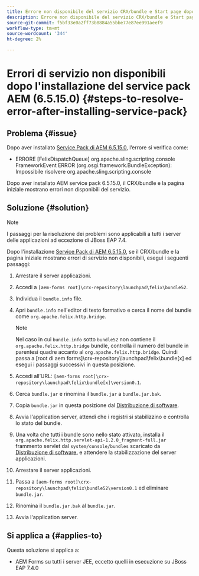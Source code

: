 ```yaml
---
title: Errore non disponibile del servizio CRX/bundle e Start page dopo l'installazione del service pack 6.5.15.0 più recente
description: Errore non disponibile del servizio CRX/bundle e Start page dopo l'installazione del service pack 6.5.15.0 più recente
source-git-commit: f5bf33e0a2ff73b8884a55bbe77e87ee991aeef9
workflow-type: tm+mt
source-wordcount: '344'
ht-degree: 2%

---
```



# Errori di servizio non disponibili dopo l&#39;installazione del service pack AEM (6.5.15.0) {#steps-to-resolve-error-after-installing-service-pack}

## Problema   {#issue}

Dopo aver installato [Service Pack di AEM 6.5.15.0](https://experience.adobe.com/#/downloads/content/software-distribution/en/aem.html?package=/content/software-distribution/en/details.html/content/dam/aem/public/adobe/packages/cq650/servicepack/aem-service-pkg-6.5.15.0.zip), l’errore si verifica come:
* ERRORE [FelixDispatchQueue] org.apache.sling.scripting.console FrameworkEvent ERROR (org.osgi.framework.BundleException): Impossibile risolvere org.apache.sling.scripting.console

Dopo aver installato AEM service pack 6.5.15.0, il CRX/bundle e la pagina iniziale mostrano errori non disponibili del servizio.

## Soluzione {#solution}

>[!NOTE]
>
>I passaggi per la risoluzione dei problemi sono applicabili a tutti i server delle applicazioni ad eccezione di JBoss EAP 7.4.

Dopo l&#39;installazione [Service Pack di AEM 6.5.15.0](https://experience.adobe.com/#/downloads/content/software-distribution/en/aem.html?package=/content/software-distribution/en/details.html/content/dam/aem/public/adobe/packages/cq650/servicepack/aem-service-pkg-6.5.15.0.zip), se il CRX/bundle e la pagina iniziale mostrano errori di servizio non disponibili, esegui i seguenti passaggi:

1. Arrestare il server applicazioni.
1. Accedi a `[aem-forms root]\crx-repository\launchpad\felix\bundle52`.
1. Individua il `bundle.info` file.
1. Apri `bundle.info` nell&#39;editor di testo formativo e cerca il nome del bundle come `org.apache.felix.http.bridge`.

   >[!NOTE]
   >
   >Nel caso in cui `bundle.info` sotto `bundle52` non contiene il `org.apache.felix.http.bridge` bundle, controlla il numero del bundle in parentesi quadre accanto al `org.apache.felix.http.bridge`. Quindi passa a [root di aem forms]\crx-repository\launchpad\felix\bundle[x] ed esegui i passaggi successivi in questa posizione.

1. Accedi all’URL: `[aem-forms root]\crx-repository\launchpad\felix\bundle[x]\version0.1`.
1. Cerca `bundle.jar` e rinomina il `bundle.jar` a `bundle.jar.bak`.
1. Copia `bundle.jar` in questa posizione dal [Distribuzione di software](https://experience.adobe.com/#/downloads/content/software-distribution/en/aem.html?package=/content/software-distribution/en/details.html/content/dam/aem/public/adobe/packages/cq650/featurepack/bundle.jar).
1. Avvia l&#39;application server, attendi che i registri si stabilizzino e controlla lo stato del bundle.
1. Una volta che tutti i bundle sono nello stato attivato, installa il `org.apache.felix.http.servlet-api-1.2.0_fragment-full.jar` frammento servlet dal `system/console/bundles` scaricato da [Distribuzione di software.](https://experience.adobe.com/#/downloads/content/software-distribution/en/aem.html?package=/content/software-distribution/en/details.html/content/dam/aem/public/adobe/packages/cq650/featurepack/org.apache.felix.http.servlet-api-1.2.0_fragment_full.jar) e attendere la stabilizzazione del server applicazioni.
1. Arrestare il server applicazioni.
1. Passa a `[aem-forms root]\crx-repository\launchpad\felix\bundle52\version0.1` ed eliminare `bundle.jar`.
1. Rinomina il `bundle.jar.bak` al `bundle.jar`.
1. Avvia l&#39;application server.

## Si applica a {#applies-to}

Questa soluzione si applica a:
* AEM Forms su tutti i server JEE, eccetto quelli in esecuzione su JBoss EAP 7.4.0
